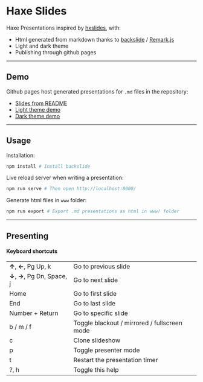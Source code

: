 # Haxe Slides

Haxe Presentations inspired by [hxslides](https://github.com/ncannasse/hxslides), with:

* Html generated from markdown thanks to [backslide](https://github.com/sinedied/backslide) / [Remark.js](https://github.com/gnab/remark)
* Light and dark theme
* Publishing through github pages

---

## Demo

Github pages host generated presentations for `.md` files in the repository:

* [Slides from README](https://klabz.github.io/haxe-slides/)
* [Light theme demo](https://klabz.github.io/haxe-slides/demo.html)
* [Dark theme demo](https://klabz.github.io/haxe-slides/demo-dark.html)

---

## Usage

Installation:

```sh
npm install # Install backslide
```

Live reload server when writing a presentation:

```sh
npm run serve # Then open http://localhost:8000/
```

Generate html files in `www` folder:

```sh
npm run export # Export .md presentations as html in www/ folder
```

---

## Presenting

#### Keyboard shortcuts

<table class="light-keys">
	<tbody>
		<tr>
			<td>
				<span class="key"><b>↑</b></span>,
				<span class="key"><b>←</b></span>,
				<span class="key">Pg Up</span>,
				<span class="key">k</span>
			</td>
			<td>Go to previous slide</td>
		</tr>
		<tr>
			<td>
				<span class="key"><b>↓</b></span>,
				<span class="key"><b>→</b></span>,
				<span class="key">Pg Dn</span>,
				<span class="key">Space</span>,
				<span class="key">j</span>
			</td>
			<td>Go to next slide</td>
		</tr>
		<tr>
			<td>
				<span class="key">Home</span>
			</td>
			<td>Go to first slide</td>
		</tr>
		<tr>
			<td>
				<span class="key">End</span>
			</td>
			<td>Go to last slide</td>
		</tr>
		<tr>
			<td>
				Number + <span class="key">Return</span>
			</td>
			<td>Go to specific slide</td>
		</tr>
		<tr>
			<td>
				<span class="key">b</span>&nbsp;/
				<span class="key">m</span>&nbsp;/
				<span class="key">f</span>
			</td>
			<td>Toggle blackout / mirrored / fullscreen mode</td>
		</tr>
		<tr>
			<td>
				<span class="key">c</span>
			</td>
			<td>Clone slideshow</td>
		</tr>
		<tr>
			<td>
				<span class="key">p</span>
			</td>
			<td>Toggle presenter mode</td>
		</tr>
		<tr>
			<td>
				<span class="key">t</span>
			</td>
			<td>Restart the presentation timer</td>
		</tr>
		<tr>
			<td>
				<span class="key">?</span>,
				<span class="key">h</span>
			</td>
			<td>Toggle this help</td>
		</tr>
	</tbody>
</table>
